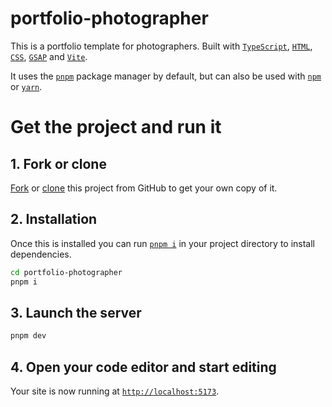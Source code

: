 # portfolio-photographer

This is a portfolio template for photographers. Built with [`TypeScript`](https://www.typescriptlang.org), [`HTML`](https://developer.mozilla.org/en-US/docs/Web/HTML), [`CSS`](https://developer.mozilla.org/en-US/docs/Web/CSS), [`GSAP`](https://greensock.com/gsap) and [`Vite`](https://vitejs.dev).

It uses the [`pnpm`](https://pnpm.io) package manager by default, but can also be used with [`npm`](https://www.npmjs.com) or [`yarn`](https://yarnpkg.com).

# Get the project and run it

## 1. Fork or clone

[Fork](https://docs.github.com/en/get-started/quickstart/fork-a-repo) or [clone](https://docs.github.com/en/repositories/creating-and-managing-repositories/cloning-a-repository) this project from GitHub to get your own copy of it.

## 2. Installation

Once this is installed you can run [`pnpm i`](https://pnpm.io/cli/install) in your project directory to install dependencies.

```bash
cd portfolio-photographer
pnpm i
```

## 3. Launch the server

```bash
pnpm dev
```

## 4. Open your code editor and start editing

Your site is now running at [`http://localhost:5173`](http://localhost:5173).
